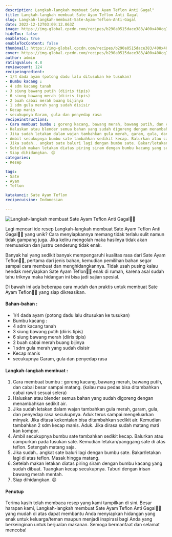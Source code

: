 ```yaml
---
description: Langkah-langkah membuat Sate Ayam Teflon Anti Gagal"
title: Langkah-langkah membuat Sate Ayam Teflon Anti Gagal
slug: Langkah-langkah-membuat-Sate-Ayam-Teflon-Anti-Gagal
date: 2022-12-12T03:09:12.063Z
image: https://img-global.cpcdn.com/recipes/b290a0515dace383/400x400cq70/photo.jpg
hideToc: false
enableToc: true
enableTocContent: false
thumbnail: https://img-global.cpcdn.com/recipes/b290a0515dace383/400x400cq70/photo.jpg
cover: https://img-global.cpcdn.com/recipes/b290a0515dace383/400x400cq70/photo.jpg
author: admin
ratingvalue: 4.8
reviewcount: 124
recipeingredient:
- 1/4 dada ayam (potong dadu lalu ditusukan ke tusukan)
- Bumbu kacang :
- 4 sdm kacang tanah
- 3 siung bawang putih (diiris tipis)
- 6 siung bawang merah (diiris tipis)
- 2 buah cabai merah buang bijinya
- 1 sdm gula merah yang sudah disisir
- Kecap manis
- secukupnya Garam, gula dan penyedap rasa
recipeinstructions:
- Cara membuat bumbu : goreng kacang, bawang merah, bawang putih, dan cabai besar sampai matang. (kalau mau pedas bisa ditambahkan cabai rawit sesuai selera)
- Haluskan atau blender semua bahan yang sudah digoreng dengan menambahkan sedikit air.
- Jika sudah letakan dalam wajan tambahkan gula merah, garam, gula, dan penyedap rasa secukupnya. Aduk terus sampai mengeluarkan minyak. Jika ditasa kekentalan bisa ditambahkan sedikit air. Kemudian tambahkan 2 sdm kecap manis. Aduk. Jika dirasa sudah matang mati kan kompor.
- Ambil secukupnya bumbu sate tambahkan sedikit kecap. Balurkan atau campurkan pada tusukan sate. Kemudian letakan/panggang sate di atas teflon. Setengah matang saja.
- Jika sudah.. angkat sate baluri lagi dengan bumbu sate. Bakar/letakan lagi di atas teflon. Masak hingga matang.
- Setelah makan letakan diatas piring siram dengan bumbu kacang yang sudah dibuat. Tuangkan kecap secukupnya. Taburi dengan irisan bawang merah mentah.
- Siap dihidangkan. 😊
categories:
- Resep

tags:
- Sate
- Ayam
- Teflon

katakunci: Sate Ayam Teflon
recipecuisine: Indonesian

---
```


![Langkah-langkah membuat Sate Ayam Teflon Anti Gagal👩‍🍳](https://img-global.cpcdn.com/recipes/b290a0515dace383/400x400cq70/photo.jpg)

Lagi mencari ide resep Langkah-langkah membuat Sate Ayam Teflon Anti Gagal👩‍🍳 yang unik? Cara menyiapkannya memang tidak terlalu sulit namun tidak gampang juga. Jika keliru mengolah maka hasilnya tidak akan memuaskan dan justru cenderung tidak enak.

Banyak hal yang sedikit banyak mempengaruhi kualitas rasa dari Sate Ayam Teflon👩‍🍳, pertama dari jenis bahan, kemudian pemilihan bahan segar sampai cara membuat dan menghidangkannya. Tidak usah pusing kalau hendak menyiapkan Sate Ayam Teflon👩‍🍳 enak di rumah, karena asal sudah tahu triknya maka hidangan ini bisa jadi sajian spesial.

Di bawah ini ada beberapa cara mudah dan praktis untuk membuat Sate Ayam Teflon👩‍🍳 yang siap dikreasikan.

<!--inarticleads1-->

#### Bahan-bahan :

- 1/4 dada ayam (potong dadu lalu ditusukan ke tusukan)
- Bumbu kacang :
- 4 sdm kacang tanah
- 3 siung bawang putih (diiris tipis)
- 6 siung bawang merah (diiris tipis)
- 2 buah cabai merah buang bijinya
- 1 sdm gula merah yang sudah disisir
- Kecap manis
- secukupnya Garam, gula dan penyedap rasa

<!--inarticleads2-->

#### Langkah-langkah membuat :

1. Cara membuat bumbu : goreng kacang, bawang merah, bawang putih, dan cabai besar sampai matang. (kalau mau pedas bisa ditambahkan cabai rawit sesuai selera)
1. Haluskan atau blender semua bahan yang sudah digoreng dengan menambahkan sedikit air.
1. Jika sudah letakan dalam wajan tambahkan gula merah, garam, gula, dan penyedap rasa secukupnya. Aduk terus sampai mengeluarkan minyak. Jika ditasa kekentalan bisa ditambahkan sedikit air. Kemudian tambahkan 2 sdm kecap manis. Aduk. Jika dirasa sudah matang mati kan kompor.
1. Ambil secukupnya bumbu sate tambahkan sedikit kecap. Balurkan atau campurkan pada tusukan sate. Kemudian letakan/panggang sate di atas teflon. Setengah matang saja.
1. Jika sudah.. angkat sate baluri lagi dengan bumbu sate. Bakar/letakan lagi di atas teflon. Masak hingga matang.
1. Setelah makan letakan diatas piring siram dengan bumbu kacang yang sudah dibuat. Tuangkan kecap secukupnya. Taburi dengan irisan bawang merah mentah.
1. Siap dihidangkan. 😊

#### Penutup

Terima kasih telah membaca resep yang kami tampilkan di sini. Besar harapan kami, Langkah-langkah membuat Sate Ayam Teflon Anti Gagal👩‍🍳 yang mudah di atas dapat membantu Anda menyiapkan hidangan yang enak untuk keluarga/teman maupun menjadi inspirasi bagi Anda yang berkeinginan untuk berjualan makanan. Semoga bermanfaat dan selamat mencoba!
